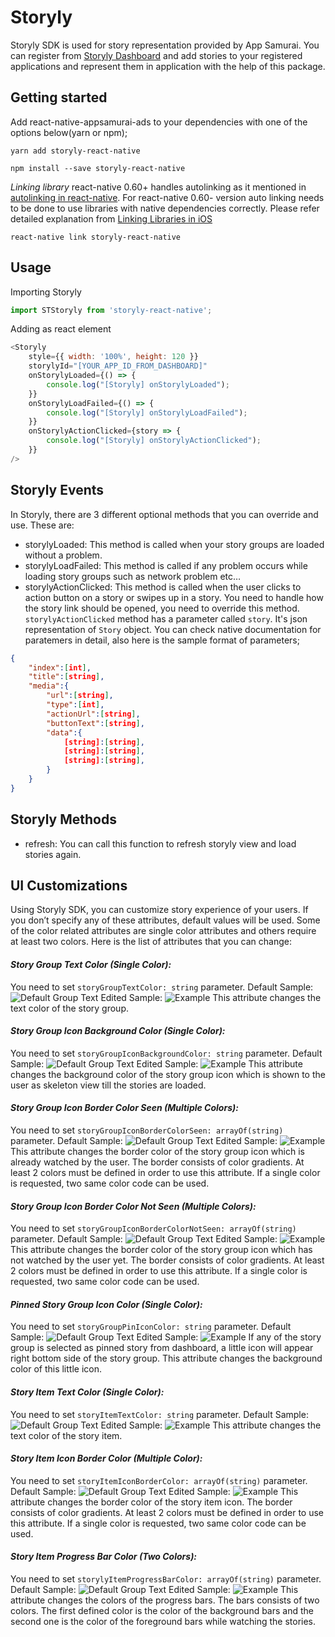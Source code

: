 # Storyly
Storyly SDK is used for story representation provided by App Samurai. You can register from [Storyly Dashboard](http://dashboard.storyly.io) and add stories to your registered applications and represent them in application with the help of this package.
## Getting started
Add react-native-appsamurai-ads to your dependencies with one of the options below(yarn or npm);
``` shell
yarn add storyly-react-native
```
``` shell
npm install --save storyly-react-native
```
*Linking library*
react-native 0.60+ handles autolinking as it mentioned in [autolinking in react-native](https://github.com/react-native-community/cli/blob/master/docs/autolinking.md).
For react-native 0.60- version auto linking needs to be done to use libraries with native dependencies correctly. Please refer detailed explanation from [Linking Libraries in iOS](https://facebook.github.io/react-native/docs/linking-libraries-ios.html)
``` shell
react-native link storyly-react-native
```
## Usage
Importing Storyly
```javascript
import STStoryly from 'storyly-react-native';
```
Adding as react element
``` js
<Storyly
    style={{ width: '100%', height: 120 }}
    storylyId="[YOUR_APP_ID_FROM_DASHBOARD]"
    onStorylyLoaded={() => {
        console.log("[Storyly] onStorylyLoaded");
    }}
    onStorylyLoadFailed={() => {
        console.log("[Storyly] onStorylyLoadFailed");
    }}
    onStorylyActionClicked={story => {
        console.log("[Storyly] onStorylyActionClicked");
    }}
/>
```
## Storyly Events
In Storyly, there are 3 different optional methods that you can override and use.  These are:
* storylyLoaded: This method is called when your story groups are loaded without a problem.
* storylyLoadFailed: This method is called if any problem occurs while loading story groups such as network problem etc…
* storylyActionClicked: This method is called when the user clicks to action button on a story or swipes up in a story.  You need to handle how the story link should be opened, you need to override this method.
`storylyActionClicked` method has a parameter called `story`. It's json representation of `Story` object. You can check native documentation for paratemers in detail, also here is the sample format of parameters;
``` json
{
    "index":[int],
    "title":[string],
    "media":{
        "url":[string],
        "type":[int],
        "actionUrl":[string],
        "buttonText":[string],
        "data":{
            [string]:[string],
            [string]:[string],
            [string]:[string],
        }
    }
}
```
## Storyly Methods
* refresh: You can call this function to refresh storyly view and load stories again.
## UI Customizations
Using Storyly SDK, you can customize story experience of your users. If you don’t specify any of these attributes, default values will be used. Some of the color related attributes are single color attributes and others require at least two colors.
Here is the list of attributes that you can change:
####  ***Story Group Text Color (Single Color):***
You need to set `storyGroupTextColor: string` parameter.
Default Sample:
![Default Group Text](https://github.com/Netvent/storyly-mobile/blob/master/readme_images/sg_textcolor_1.png)
Edited Sample:
![Example](https://github.com/Netvent/storyly-mobile/blob/master/readme_images/sg_textcolor.png)
This attribute changes the text color of the story group.
#### ***Story Group Icon Background Color (Single Color):***
You need to set `storyGroupIconBackgroundColor: string` parameter.
Default Sample:
![Default Group Text](https://github.com/Netvent/storyly-mobile/blob/master/readme_images/sg_iconbackground.png)
Edited Sample:
![Example](https://github.com/Netvent/storyly-mobile/blob/master/readme_images/sg_iconbackground_1.png)
This attribute changes the background color of the story group icon which is shown to the user as skeleton view till the stories are loaded.
#### ***Story Group Icon Border Color Seen (Multiple Colors):***
You need to set `storyGroupIconBorderColorSeen: arrayOf(string)` parameter.
Default Sample:
![Default Group Text](https://github.com/Netvent/storyly-mobile/blob/master/readme_images/sg_seen.png)
Edited Sample:
![Example](https://github.com/Netvent/storyly-mobile/blob/master/readme_images/sg_seen_1.png)
This attribute changes the border color of the story group icon which is already watched by the user. The border consists of color gradients. At least 2 colors must be defined in order to use this attribute. If a single color is requested,  two same color code can be used.
#### ***Story Group Icon Border Color Not Seen (Multiple Colors):***
You need to set `storyGroupIconBorderColorNotSeen: arrayOf(string)` parameter.
Default Sample:
![Default Group Text](https://github.com/Netvent/storyly-mobile/blob/master/readme_images/sg_notseen.png)
Edited Sample:
![Example](https://github.com/Netvent/storyly-mobile/blob/master/readme_images/sg_notseen_1.png)
This attribute changes the border color of the story group icon which has not watched by the user yet. The border consists of color gradients. At least 2 colors must be defined in order to use this attribute. If a single color is requested,  two same color code can be used.
#### ***Pinned Story Group Icon Color (Single Color):***
You need to set `storyGroupPinIconColor: string` parameter.
Default Sample:
![Default Group Text](https://github.com/Netvent/storyly-mobile/blob/master/readme_images/sg_pincolor.png)
Edited Sample:
![Example](https://github.com/Netvent/storyly-mobile/blob/master/readme_images/sg_pincolor_1.png)
If any of the story group is selected as pinned story from dashboard, a little icon will appear right bottom side of the story group. This attribute changes the background color of this little icon.
#### ***Story Item Text Color (Single Color):***
You need to set `storyItemTextColor: string` parameter.
Default Sample:
![Default Group Text](https://github.com/Netvent/storyly-mobile/blob/master/readme_images/si_textcolor.png)
Edited Sample:
![Example](https://github.com/Netvent/storyly-mobile/blob/master/readme_images/si_textcolor_1.png)
This attribute changes the text color of the story item.
#### ***Story Item Icon Border Color (Multiple Color):***
You need to set `storyItemIconBorderColor: arrayOf(string)` parameter.
Default Sample:
![Default Group Text](https://github.com/Netvent/storyly-mobile/blob/master/readme_images/si_iconborder.png)
Edited Sample:
![Example](https://github.com/Netvent/storyly-mobile/blob/master/readme_images/si_iconborder_1.png)
This attribute changes the border color of the story item icon. The border consists of color gradients. At least 2 colors must be defined in order to use this attribute. If a single color is requested,  two same color code can be used.
#### ***Story Item Progress Bar Color (Two Colors):***
You need to set `storylyItemProgressBarColor: arrayOf(string)` parameter.
Default Sample:
![Default Group Text](https://github.com/Netvent/storyly-mobile/blob/master/readme_images/si_progressbar.png)
Edited Sample:
![Example](https://github.com/Netvent/storyly-mobile/blob/master/readme_images/si_progressbar_1.png)
This attribute changes the colors of the progress bars. The bars consists of two colors.  The first defined color is the color of the background bars and the second one is the color of the foreground bars while watching the stories.

